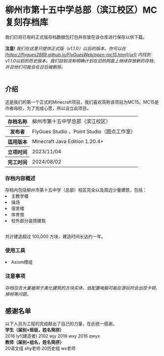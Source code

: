 <h1>柳州市第十五中学总部（滨江校区）MC复刻存档库</h1>

我们已将已有的正式版存档数据包打包并存放在该仓库进行保存以供下载。<br><br>
<b>注意!</b>  <i>我们在这里只提供正式版（v1.1.0）以后的版本。你可以在  [https://flygues2889.github.io/FlyGuesWeb/open-mc15.html](url) 内找到v1.1.0以前的历史版本。我们目前没有明确计划在旧的网盘上继续存放新的存档，并且他们可能会在日后被删除。</i><br><br>

<h2>介绍</h2>
这是我们的第一个正式的Minecraft项目，我们喜欢简称该项目为MC15。MC15是作者母校，为了完成心愿，所以设立此项目。<br>

<table>
    <tr>
        <th>存档名称</th>
        <td>柳州市第十五中学总部（滨江校区）</td>
    </tr>
    <tr>
        <th>发布者</th>
        <td>FlyGues Studio 、Point Studio（圆点工作室）</td>
    </tr>
    <tr>
        <th>适用版本</th>
        <td>Minecraft Java Edition 1.20.4+</td>
    </tr>
    <tr>
        <th>立项时间</th>
        <td>2023/11/04</td>
    </tr>
    <tr>
        <th>完工时间</th>
        <td>2024/08/02</td>
    </tr>
</table>

<h3>存档内容概述</h3>
存档内包括柳州市第十五中学（总部）校区完全以及周边少量建筑，包括：
<li>主教学楼</li>
<li>操场</li>
<li>宿舍楼</li>
<li>体育馆</li>
<li>校外部分装饰建筑</li><br>

共计建造超过 100,000 方块，建造时间长达约一年。

<h3>使用工具</h3>
<li>Axiom模组</li>

<h3>注意事项</h3>
<i>存档包含大量被用于美化建筑的方块实体，低配置电脑可能在游玩时会出现卡顿、掉帧等问题。</i>


<h2>感谢名单</h2>
以下人员为工程的完成献出了自己的力量，在此统一感谢。<br>
<b>学生（届别+班级，姓名简拼）</b><br>
2016 lyf(建造者)    2102 wjy    2016 wxy    2016 qwyx<br>
<b>教师（届别+组名，姓名简拼）</b><br>
20语文组 xhy老师    20历史组 wx老师
